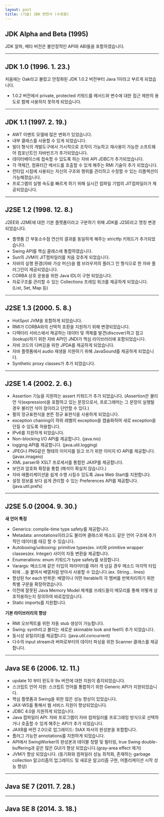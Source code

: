 ```yaml
---
layout: post
title: (기술) JDK 변천사 (수정중)
---
```


JDK Alpha and Beta (1995)
---

JDK 알파, 베타 버전은 불안정적인 API와 ABI들을 포함하였습니다.

 ---

JDK 1.0 (1996. 1. 23.)
---

처음에는 Oak라고 불렀고 안정화된 JDK 1.0.2 버전부터 Java 1이라고 부르게 되었습니다.

- 1.0.2 버전에서 private, protected 키워드를 메서드와 변수에 대한 접근 제한의 용도로 함께 사용하지 못하게 되었습니다.

 ---

JDK 1.1 (1997. 2. 19.)
---

- AWT 이벤트 모델에 많은 변화가 있었습니다.
- 내부 클래스를 사용할 수 있게 되었습니다.
- 빌더 형식의 개발도구에서 가시적으로 조작이 가능하고 재사용이 가능한 소프트웨어 컴포넌트인 자바빈즈가 추가되었습니다.
- 데이터베이스에 접속할 수 있도록 하는 자바 API JDBC가 추가되었습니다.
- 각 객체간, 컴퓨터간 메서드를 호출할 수 있게 해주는 RMI 기술이 추가 되었습니다. 
- 런타임 시점에 사용되는 자신의 구조와 행위를 관리하고 수정할 수 있는 리플렉션이 가능해졌습니다.
- 프로그램의 실행 속도를 빠르게 하기 위해 실시간 컴파일 기법의 JIT컴파일러가 제공되었습니다.

 ---

J2SE 1.2 (1998. 12. 8.)
---

J2EE와 J2ME에 대한 기본 플랫폼이라고 구분하기 위해 JDK를 J2SE라고 명칭 변경되었습니다.

- 플랫폼 간 부동소수점 연산의 결과를 동일하게 해주는 strictfp 키워드가 추가되었습니다.
- Swing API를 핵심 클래스에 통합하였습니다.
- Sun의 JVM이 JIT컴파일러를 처음 갖추게 되었습니다.
- 자바의 실행 환경(자바 가상 머신)을 웹 브라우저의 플러그 인 형식으로 한 자바 플러그인이 제공되었습니다.
- CORBA 상호 운용을 위한 Java IDL이 구현 되었습니다.
- 자료구조를 관리할 수 있는 Collections 프레임 워크를 제공하게 되었습니다. (List, Set, Map 등)

 ---

J2SE 1.3 (2000. 5. 8.)
---

- HotSpot JVM을 포함하게 되었습니다.
- RMI가 CORBA와의 선택적 호환을 지원하기 위해 변경되었습니다.
-  디렉터리 서비스에서 제공하는 데이터 및 객체를 발견(discover)하고 참고(lookup)하기 위한 자바 API인 JNDI가 핵심 라이브러리에 포함되었습니다.
- 자바 코드의 디버깅을 위한 JPDA를 제공하게 되었습니다.
- 자바 플랫폼에서 audio 재생을 지원하기 위해 JavaSound를 제공하게 되었습니다.
- Synthetic proxy classes가 추가 되었습니다.

 ---

J2SE 1.4 (2002. 2. 6.)
---

- Assertion 기능을 지원하는 assert 키워드가 추가 되었습니다. (Assertion은 불리언 식(expression)을 포함하고 있는 문장으로서, 프로그래머는 그 문장이 실행될 경우 불리언 식이 참이라고 단언할 수 있다.)
- 펄의 정규표현식을 본뜬 정규 표현식을 사용하게 되었습니다.
- exception chaining이 하위 레벨의 exception을 캡슐화하여 새로 exception을 던질 수 있도록 허용합니다.
- IPv6를 지원하게 되었습니다.
- Non-blocking I/O API를 제공합니다. (java.nio)
- logging API를 제공합니다. (java.util.logging)
- JPEG나 PNG같은 형태의 이미지를 읽고 쓰기 위한 이미지 IO API를 제공합니다. (javax.imageio)
- XML parser와 XSLT 프로세서를 통합한 JAXP를 제공합니다.
- 보안과 암호화 확장을 통합 (해석이 확실치 않습니다.)
- 자바 애플리케이션을 쉽게 수행 시킬수 있도록 Java Web Start를 지원합니다.
- 설정 정보를 보다 쉽게 관리할 수 있는 Preferences API를 제공합니다. (java.util.prefs)

 ---

J2SE 5.0 (2004. 9. 30.)
---

<strong> 새 언어 특징</strong>

- Generics: compile-time type safety를 제공합니다.
- Metadata: annotations이라고도 불리며 클래스와 메소드 같은 언어 구조에 추가적인 데이터를 태깅 할 수 있습니다.
- Autoboxing/unboxing: primitive types(ex. int)와 primitive wrapper classes(ex. Integer) 사이의 자동 변환을 제공합니다.
- Enumerations: enum 키워드가 type safety를 보장합니다.
- Varargs: 메소드에 같은 타입의 파라미터를 여러 개 넘길 경우 메소드 마지막 타입 뒤에 ...을 붙여서 배열처럼 받아서 사용할 수 있습니다.(ex. String... lines)
- 향상된 for each 반복문: 배열이나 어떤 Iterable의 각 멤버를 반복처리하기 위한 특별 구문을 확장하였습니다.
- 이전에 잘못된 Java Memory Model 체계를 쓰레드들이 메모리를 통해 어떻게 상호작용하는지 정의하여 바로잡았습니다.
- Static imports를 지원합니다.

<strong> 기본 라이브러리의 향상</strong>

- RMI 오브젝트를 위한 자동 stub 생성이 가능합니다.
- Swing: synth라고 불리는 새로운 skinnable look and feel이 추가 되었습니다.
- 동시성 유틸리티를 제공합니다. (java.util.concurrent)
- 다수의 input stream과 버퍼로부터의 데이터 파싱을 위한 Scanner 클래스를 제공합니다.

 ---

Java SE 6 (2006. 12. 11.)
---

- update 10 부터 윈도우 9x 버전에 대한 지원이 중지되었습니다.
- 스크립트 언어 지원: 스크립트 언어를 통합하기 위한 Generic API가 지원되었습니다.
- 핵심 플랫폼과 Swing을 위한 많은 성능 향상이 있었습니다.
- JAX-WS를 통해서 웹 서비스 지원이 향상되었습니다.
- JDBC 4.0을 지원하게 되었습니다.
- Java 컴파일러 API: 자바 프로그램이 자바 컴파일러를 프로그래밍 방식으로 선택하거나 호출할 수 있게 해주는 API가 추가 되었습니다.
- JAXB를 버전 2.0으로 업그레이드: StAX 파서의 완성본을 포함합니다.
- 플러그 가능한 annotations를 지원하게 되었습니다.
- API에서 SwingWorker의 완성본과 테이블 정렬 및 필터링, true Swing double-buffering과 같은 많은 GUI가 향상 되었습니다.(gray-area effect 제거)
- JVM가 향상 되었습니다. (동기화와 컴파일러 성능 최적화, 존재하는 garbage collection 알고리즘의 업그레이드 및 새로운 알고리즘 구현, 어플리케이션 시작 성능 향상)

 ---
 
Java SE 7 (2011. 7. 28.)
---

 ---
 
Java SE 8 (2014. 3. 18.)
--- 